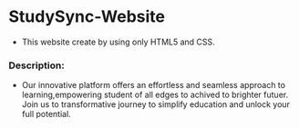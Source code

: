 # StudySync-Website
* This website create by using only HTML5 and CSS.<br>
### Description:
* Our innovative platform offers an effortless and seamless approach to learning,empowering student of all edges to achived to brighter futuer. Join us to transformative journey to simplify education and unlock your full potential.

